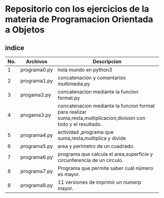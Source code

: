 # Repositorio con los ejercicios de la materia de Programacion Orientada a Objetos
 
## indice

|No.|Archivos|Descripcion|
|--|--|--|
|1|programa0.py|hola mundo en python3|
|2|programa1.py|concatenacion y comentarios multimedia.py|
|3|progama2.py|concatenacion mediante la funcion format.py
|4|progama3.py|concatenacion mediante la funcion format para realizar suma,resta,multiplicacion,division con todo y el resultado.
|5|programa4.py|actividad ,programa que suma,resta,multiplica y divide
|6|programa5.py|area y perimetro de un cuadrado.
|7|programa6.py| programa que calcula el area,superficie y circunferencia de un circulo.
|8|programa7.py|Programa que permite saber cuál número es mayor.
|8|programa8.py|11 versiones de imprimir un numerp mayor.